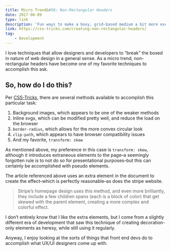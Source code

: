 ```yaml
---
title: Micro Trend&#58; Non-Rectangular Headers
date: 2017-06-09
type: link
description: 'Fun ways to make a boxy, grid-based medium a bit more exciting.'
link: https://css-tricks.com/creating-non-rectangular-headers/
tag:
    - Development
---
```

I love techniques that allow designers and developers to “break” the boxed in nature of web design in a general sense. As a micro trend, non-rectangular headers have become one of my favorite techniques to accomplish this ask.

## So, how do I do this?

Per [CSS-Tricks](https://css-tricks.com/creating-non-rectangular-headers/), there are several methods available to accomplish this particular task:

1. Background images, which appears to be one of the weaker methods
2. Inline svgs, which can be modified pretty well, and reduce the load on the browser
3. `border-radius`, which allows for the more convex circular look
4. `clip-path`, which appears to have browser compatibility issues
5. And my favorite, `transform: skew`

As mentioned above, my preference in this case is `transform: skew`, although it introduces extraneous elements to the page–a seemingly forgotten rule is to not do so for presentational purposes–but this can certainly be accomplished with pseudo elements.

The article referenced above uses an extra element in the document to create the effect–which is perfectly reasonable–as does the stripe website.

> Stripe’s homepage design uses this method, and even more brilliantly, they include a few children spans (each is a block of color) that get skewed with the parent element, creating a more complex and colorful effect.

I don’t entirely know that I like the extra elements, but I come from a slightly different era of development that saw this technique of creating decoration-only elements as heresy, while still using it regularly.

Anyway, I enjoy looking at the sorts of things that front end devs do to accomplish what UX/UI designers come up with.